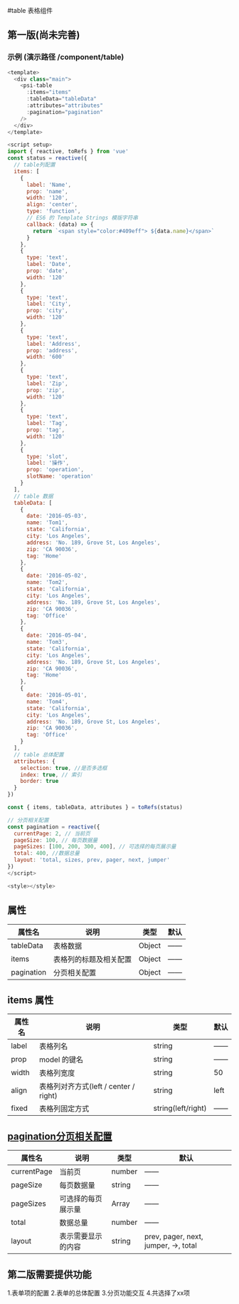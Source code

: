 #table 表格组件

## 第一版(尚未完善)

### 示例 (演示路径 /component/table)

```javascript
<template>
  <div class="main">
    <psi-table
      :items="items"
      :tableData="tableData"
      :attributes="attributes"
      :pagination="pagination"
    />
  </div>
</template>

<script setup>
import { reactive, toRefs } from 'vue'
const status = reactive({
  // table列配置
  items: [
    {
      label: 'Name',
      prop: 'name',
      width: '120',
      align: 'center',
      type: 'function',
      // ES6 的 Template Strings 模版字符串
      callback: (data) => {
        return `<span style="color:#409eff"> ${data.name}</span>`
      }
    },
    {
      type: 'text',
      label: 'Date',
      prop: 'date',
      width: '120'
    },
    {
      type: 'text',
      label: 'City',
      prop: 'city',
      width: '120'
    },
    {
      type: 'text',
      label: 'Address',
      prop: 'address',
      width: '600'
    },
    {
      type: 'text',
      label: 'Zip',
      prop: 'zip',
      width: '120'
    },
    {
      type: 'text',
      label: 'Tag',
      prop: 'tag',
      width: '120'
    },
    {
      type: 'slot',
      label: '操作',
      prop: 'operation',
      slotName: 'operation'
    }
  ],
  // table 数据
  tableData: [
    {
      date: '2016-05-03',
      name: 'Tom1',
      state: 'California',
      city: 'Los Angeles',
      address: 'No. 189, Grove St, Los Angeles',
      zip: 'CA 90036',
      tag: 'Home'
    },
    {
      date: '2016-05-02',
      name: 'Tom2',
      state: 'California',
      city: 'Los Angeles',
      address: 'No. 189, Grove St, Los Angeles',
      zip: 'CA 90036',
      tag: 'Office'
    },
    {
      date: '2016-05-04',
      name: 'Tom3',
      state: 'California',
      city: 'Los Angeles',
      address: 'No. 189, Grove St, Los Angeles',
      zip: 'CA 90036',
      tag: 'Home'
    },
    {
      date: '2016-05-01',
      name: 'Tom4',
      state: 'California',
      city: 'Los Angeles',
      address: 'No. 189, Grove St, Los Angeles',
      zip: 'CA 90036',
      tag: 'Office'
    }
  ],
  // table 总体配置
  attributes: {
    selection: true, //是否多选框
    index: true, // 索引
    border: true
  }
})

const { items, tableData, attributes } = toRefs(status)

// 分页相关配置
const pagination = reactive({
  currentPage: 2, // 当前页
  pageSize: 100, // 每页数据量
  pageSizes: [100, 200, 300, 400], // 可选择的每页展示量
  total: 400, //数据总量
  layout: 'total, sizes, prev, pager, next, jumper'
})
</script>

<style></style>
```

## 属性

| 属性名       | 说明                                                   | 类型                              | 默认 |
| ---------- | ------------------------------------------------------------- | --------------------------------- | ------- |
| tableData     | 表格数据| Object                        | ——       |
| items        |  表格列的标题及相关配置 |Object|——
| pagination        |  分页相关配置|Object|——

## items 属性

| 属性名       | 说明                                                   | 类型                              | 默认 |
| ---------- | ------------------------------------------------------------- | --------------------------------- | ------- |
| label     | 表格列名 | string                        | ——
| prop      | model 的键名          | string       |——
| width     |  表格列宽度          |string       |50
| align     |  表格列对齐方式(left / center / right)          |string       |left
| fixed     |  表格列固定方式          |string(left/right)       |——

## [pagination分页相关配置](https://element-plus.gitee.io/zh-CN/component/pagination.html)

| 属性名       | 说明                                                   | 类型                              | 默认 |
| ---------- | ------------------------------------------------------------- | --------------------------------- | ------- |
| currentPage     | 当前页 | number                        | ——
| pageSize      | 每页数据量          | string       |——
| pageSizes     |  可选择的每页展示量          |Array       |——
| total     |  数据总量          |number       |——
| layout     |  表示需要显示的内容          |string       | prev, pager, next, jumper, ->, total

## 第二版需要提供功能

1.表单项的配置
2.表单的总体配置
3.分页功能交互
4.共选择了xx项
